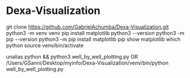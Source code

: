 # Dexa-Visualization

git clone https://github.com/GabrielAchumba/Dexa-Visualization.git
python3 -m venv venv
pip install matplotlib
python3 --version
python3 -m pip --version
python3 -m pip install matplotlib
pip show matplotlib
which python
source venv/bin/activate

unalias python && python3 well_by_well_plotting.py
OR
/Users/GSanni/Desktop/myinfo/Dexa-Visualization/venv/bin/python well_by_well_plotting.py